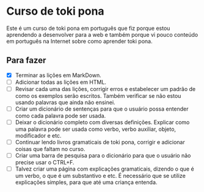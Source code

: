 # Curso de toki pona

Este é um curso de toki pona em português que fiz porque estou aprendendo a desenvolver para a web e também porque vi pouco conteúdo em português na Internet sobre como aprender toki pona.

## Para fazer

- [x] Terminar as lições em MarkDown.
- [ ] Adicionar todas as lições em HTML.
- [ ] Revisar cada uma das lições, corrigir erros e estabelecer um padrão de como os exemplos serão escritos. Também verificar se não estou usando palavras que ainda não ensinei.
- [ ] Criar um dicionário de sentenças para que o usuário possa entender como cada palavra pode ser usada.
- [ ] Deixar o dicionário completo com diversas definições. Explicar como uma palavra pode ser usada como verbo, verbo auxiliar, objeto, modificador e etc.
- [ ] Continuar lendo livros gramaticais de toki pona, corrigir e adicionar coisas que faltam no curso.
- [ ] Criar uma barra de pesquisa para o dicionário para que o usuário não precise usar o CTRL+F.
- [ ] Talvez criar uma página com explicações gramaticais, dizendo o que é um verbo, o que é um substantivo e etc. É necessário que se utilize explicações simples, para que até uma criança entenda.